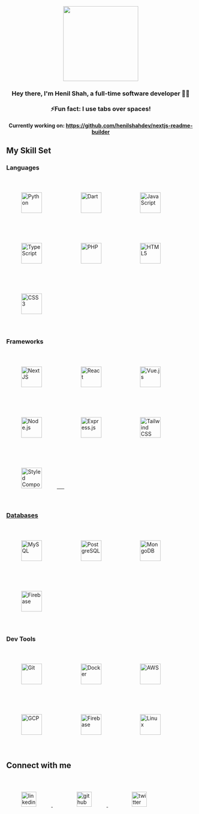 <div align="center">
<img src="https://media.giphy.com/media/VTtANKl0beDFQRLDTh/giphy.gif" align="center" height="200" width="200" />
</div>  
  
### <div align="center">Hey there, I'm Henil Shah, a full-time software developer 👨‍💻 <br/><br/>⚡Fun fact: I use tabs over spaces!  

#### <div align="center">Currently working on: https://github.com/henilshahdev/nextjs-readme-builder  

## My Skill Set  

### Languages  
<div align="left">  
<a href="https://www.python.org/" target="_blank"><img style="margin: 40px" src="https://profilinator.rishav.dev/skills-assets/python-original.svg" alt="Python" height="55" /></a>&nbsp;&nbsp;&nbsp;&nbsp;&nbsp;  
<a href="https://dart.dev/" target="_blank"><img style="margin: 40px" src="https://profilinator.rishav.dev/skills-assets/dartlang-icon.svg" alt="Dart" height="55" /></a>&nbsp;&nbsp;&nbsp;&nbsp;&nbsp; 
<a href="https://www.javascript.com/" target="_blank"><img style="margin: 40px" src="https://profilinator.rishav.dev/skills-assets/javascript-original.svg" alt="JavaScript" height="55" /></a>&nbsp;&nbsp;&nbsp;&nbsp;&nbsp;
<a href="https://www.typescriptlang.org/" target="_blank"><img style="margin: 40px" src="https://profilinator.rishav.dev/skills-assets/typescript-original.svg" alt="TypeScript" height="55" /></a>&nbsp;&nbsp;&nbsp;&nbsp;&nbsp;  
<a href="https://www.php.net/" target="_blank"><img style="margin: 40px" src="https://profilinator.rishav.dev/skills-assets/php-original.svg" alt="PHP" height="55" /></a>&nbsp;&nbsp;&nbsp;&nbsp;&nbsp;  
<a href="https://en.wikipedia.org/wiki/HTML5" target="_blank"><img style="margin: 40px" src="https://profilinator.rishav.dev/skills-assets/html5-original-wordmark.svg" alt="HTML5" height="55" /></a>&nbsp;&nbsp;&nbsp;&nbsp;&nbsp;  
<a href="https://www.w3schools.com/css/" target="_blank"><img style="margin: 40px" src="https://profilinator.rishav.dev/skills-assets/css3-original-wordmark.svg" alt="CSS3" height="55" /></a>&nbsp;&nbsp;&nbsp;&nbsp;&nbsp; 
</div>

### Frameworks  
<div align="left">  
<a href="https://nextjs.org/" target="_blank"><img style="margin: 40px" src="https://profilinator.rishav.dev/skills-assets/nextjs.png" alt="NextJS" height="55" /></a>&nbsp;&nbsp;&nbsp;&nbsp;&nbsp;  
<a href="https://reactjs.org/" target="_blank"><img style="margin: 40px" src="https://profilinator.rishav.dev/skills-assets/react-original-wordmark.svg" alt="React" height="55" /></a>&nbsp;&nbsp;&nbsp;&nbsp;&nbsp;  
<a href="https://vuejs.org/" target="_blank"><img style="margin: 40px" src="https://profilinator.rishav.dev/skills-assets/vuejs-original-wordmark.svg" alt="Vue.js" height="55" /></a>&nbsp;&nbsp;&nbsp;&nbsp;&nbsp;  
<a href="https://nodejs.org/" target="_blank"><img style="margin: 40px" src="https://profilinator.rishav.dev/skills-assets/nodejs-original-wordmark.svg" alt="Node.js" height="55" /></a>&nbsp;&nbsp;&nbsp;&nbsp;&nbsp;  
<a href="https://expressjs.com/" target="_blank"><img style="margin: 40px" src="https://profilinator.rishav.dev/skills-assets/express-original-wordmark.svg" alt="Express.js" height="55" /></a>&nbsp;&nbsp;&nbsp;&nbsp;&nbsp;  
<a href="https://www.tailwindcss.com/" target="_blank"><img style="margin: 40px" src="https://profilinator.rishav.dev/skills-assets/tailwindcss.svg" alt="Tailwind CSS" height="55" /></a>&nbsp;&nbsp;&nbsp;&nbsp;&nbsp;  
<a href="[https://styled-components.com/]" target="_blank"><img style="margin: 40px" src="https://profilinator.rishav.dev/skills-assets/styled-components.png" alt="Styled Components" height="55" />&nbsp;&nbsp;&nbsp;&nbsp;&nbsp;
</div>

### Databases  
<div align="left">  
<a href="https://www.mysql.com/" target="_blank"><img style="margin: 40px" src="https://profilinator.rishav.dev/skills-assets/mysql-original-wordmark.svg" alt="MySQL" height="55" /></a>&nbsp;&nbsp;&nbsp;&nbsp;&nbsp;
<a href="https://www.postgresql.org/" target="_blank"><img style="margin: 40px" src="https://profilinator.rishav.dev/skills-assets/postgresql-original-wordmark.svg" alt="PostgreSQL" height="55" /></a>&nbsp;&nbsp;&nbsp;&nbsp;&nbsp;  
<a href="https://www.mongodb.com/" target="_blank"><img style="margin: 40px" src="https://profilinator.rishav.dev/skills-assets/mongodb-original-wordmark.svg" alt="MongoDB" height="55" /></a>&nbsp;&nbsp;&nbsp;&nbsp;&nbsp;  
<a href="https://firebase.google.com/" target="_blank"><img style="margin: 40px" src="https://profilinator.rishav.dev/skills-assets/firebase.png" alt="Firebase" height="55" /></a>&nbsp;&nbsp;&nbsp;&nbsp;&nbsp;   
</div>  

### Dev Tools  
<div align="left">  
<a href="https://github.com/" target="_blank"><img style="margin: 40px" src="https://profilinator.rishav.dev/skills-assets/git-scm-icon.svg" alt="Git" height="55" /></a>&nbsp;&nbsp;&nbsp;&nbsp;&nbsp;  
<a href="https://www.docker.com/" target="_blank"><img style="margin: 40px" src="https://profilinator.rishav.dev/skills-assets/docker-original-wordmark.svg" alt="Docker" height="55" /></a>&nbsp;&nbsp;&nbsp;&nbsp;&nbsp;  
<a href="https://aws.amazon.com/" target="_blank"><img style="margin: 40px" src="https://profilinator.rishav.dev/skills-assets/amazonwebservices-original-wordmark.svg" alt="AWS" height="55" /></a>&nbsp;&nbsp;&nbsp;&nbsp;&nbsp;  
<a href="https://cloud.google.com/" target="_blank"><img style="margin: 40px" src="https://profilinator.rishav.dev/skills-assets/google_cloud-icon.svg" alt="GCP" height="55" /></a>&nbsp;&nbsp;&nbsp;&nbsp;&nbsp;  
<a href="https://firebase.google.com/" target="_blank"><img style="margin: 40px" src="https://profilinator.rishav.dev/skills-assets/firebase.png" alt="Firebase" height="55" /></a>&nbsp;&nbsp;&nbsp;&nbsp;&nbsp;  
<a href="https://www.linux.org/" target="_blank"><img style="margin: 40px" src="https://profilinator.rishav.dev/skills-assets/linux-original.svg" alt="Linux" height="55" /></a>&nbsp;&nbsp;&nbsp;&nbsp;&nbsp; 
</div>  

## Connect with me  
<div align="left">
<a href="[https://linkedin.com/in/henilshah106]" target="_blank">
<img style="margin: 40px" src="https://github.com/gauravghongde/social-icons/blob/master/SVG/Color/LinkedIN.svg" alt="linkedin" height="40"/>
</a>&nbsp;&nbsp;&nbsp;&nbsp;&nbsp; 
<a href="[https://github.com/henilshahdev]" target="_blank">
<img style="margin: 40px" src="https://github.com/gauravghongde/social-icons/blob/master/SVG/Color/Github.svg" alt="github" height="40" />
</a>&nbsp;&nbsp;&nbsp;&nbsp;&nbsp; 
<a href="[https://twitter.com/henil106]" target="_blank">
<img style="margin: 40px" src="https://github.com/gauravghongde/social-icons/blob/master/SVG/Color/Twitter.svg" alt="twitter" height="40" />
</a>
</div>  
